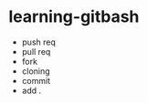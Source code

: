 # learning-gitbash
<ul>
<li>push req
<li>pull req
  <li>fork
    <li>cloning
      <li>commit
                <li>add .

</ul>
